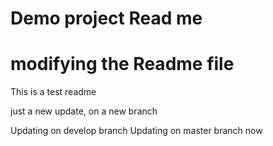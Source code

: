 # Demo project Read me
# modifying the Readme file
This is a test readme


just a new update, on a new branch

Updating on develop branch
Updating on master branch now
